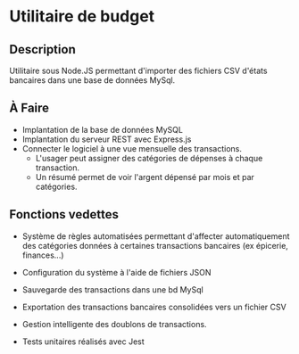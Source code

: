 # Utilitaire de budget

## Description

Utilitaire sous Node.JS permettant d'importer des fichiers CSV d'états bancaires dans une base de données MySql.


## À Faire
- Implantation de la base de données MySQL
- Implantation du serveur REST avec Express.js
- Connecter le logiciel à une vue mensuelle des transactions. 
  - L'usager peut assigner des catégories de dépenses à chaque transaction.
  - Un résumé permet de voir l'argent dépensé par mois et par catégories.

## Fonctions vedettes

- Système de règles automatisées permettant d'affecter automatiquement des catégories données à certaines transactions bancaires (ex épicerie, finances...)
- Configuration du système à l'aide de fichiers JSON
- Sauvegarde des transactions dans une bd MySql

- Exportation des transactions bancaires consolidées vers un fichier CSV 
- Gestion intelligente des doublons de transactions.
- Tests unitaires réalisés avec Jest


